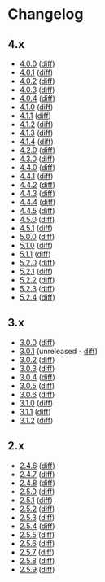 # Changelog

## 4.x

- [4.0.0](changes/4.0.0.md) ([diff](https://github.com/nuxeo/nuxeo-drive/compare/release-3.1.2...release-4.0.0))
- [4.0.1](changes/4.0.1.md) ([diff](https://github.com/nuxeo/nuxeo-drive/compare/release-4.0.0...release-4.0.1))
- [4.0.2](changes/4.0.2.md) ([diff](https://github.com/nuxeo/nuxeo-drive/compare/release-4.0.1...release-4.0.2))
- [4.0.3](changes/4.0.3.md) ([diff](https://github.com/nuxeo/nuxeo-drive/compare/release-4.0.2...release-4.0.3))
- [4.0.4](changes/4.0.4.md) ([diff](https://github.com/nuxeo/nuxeo-drive/compare/release-4.0.3...release-4.0.4))
- [4.1.0](changes/4.1.0.md) ([diff](https://github.com/nuxeo/nuxeo-drive/compare/release-4.0.4...release-4.1.0))
- [4.1.1](changes/4.1.1.md) ([diff](https://github.com/nuxeo/nuxeo-drive/compare/release-4.1.0...release-4.1.1))
- [4.1.2](changes/4.1.2.md) ([diff](https://github.com/nuxeo/nuxeo-drive/compare/release-4.1.1...release-4.1.2))
- [4.1.3](changes/4.1.3.md) ([diff](https://github.com/nuxeo/nuxeo-drive/compare/release-4.1.2...release-4.1.3))
- [4.1.4](changes/4.1.4.md) ([diff](https://github.com/nuxeo/nuxeo-drive/compare/release-4.1.3...release-4.1.4))
- [4.2.0](changes/4.2.0.md) ([diff](https://github.com/nuxeo/nuxeo-drive/compare/release-4.1.4...release-4.2.0))
- [4.3.0](changes/4.3.0.md) ([diff](https://github.com/nuxeo/nuxeo-drive/compare/release-4.2.0...release-4.3.0))
- [4.4.0](changes/4.4.0.md) ([diff](https://github.com/nuxeo/nuxeo-drive/compare/release-4.4.0...release-4.3.0))
- [4.4.1](changes/4.4.1.md) ([diff](https://github.com/nuxeo/nuxeo-drive/compare/release-4.4.0...release-4.4.1))
- [4.4.2](changes/4.4.2.md) ([diff](https://github.com/nuxeo/nuxeo-drive/compare/release-4.4.1...release-4.4.2))
- [4.4.3](changes/4.4.3.md) ([diff](https://github.com/nuxeo/nuxeo-drive/compare/release-4.4.2...release-4.4.3))
- [4.4.4](changes/4.4.4.md) ([diff](https://github.com/nuxeo/nuxeo-drive/compare/release-4.4.3...release-4.4.4))
- [4.4.5](changes/4.4.5.md) ([diff](https://github.com/nuxeo/nuxeo-drive/compare/release-4.4.4...release-4.4.5))
- [4.5.0](changes/4.5.0.md) ([diff](https://github.com/nuxeo/nuxeo-drive/compare/release-4.4.5...release-4.5.0))
- [4.5.1](changes/4.5.1.md) ([diff](https://github.com/nuxeo/nuxeo-drive/compare/release-4.5.0...release-4.5.1))
- [5.0.0](changes/5.0.0.md) ([diff](https://github.com/nuxeo/nuxeo-drive/compare/release-4.5.1...release-5.0.0))
- [5.1.0](changes/5.1.0.md) ([diff](https://github.com/nuxeo/nuxeo-drive/compare/release-5.0.0...release-5.1.0))
- [5.1.1](changes/5.1.1.md) ([diff](https://github.com/nuxeo/nuxeo-drive/compare/release-5.1.0...release-5.1.1))
- [5.2.0](changes/5.2.0.md) ([diff](https://github.com/nuxeo/nuxeo-drive/compare/release-5.1.1...release-5.2.0))
- [5.2.1](changes/5.2.1.md) ([diff](https://github.com/nuxeo/nuxeo-drive/compare/release-5.2.0...release-5.2.1))
- [5.2.2](changes/5.2.2.md) ([diff](https://github.com/nuxeo/nuxeo-drive/compare/release-5.2.1...release-5.2.2))
- [5.2.3](changes/5.2.3.md) ([diff](https://github.com/nuxeo/nuxeo-drive/compare/release-5.2.2...release-5.2.3))
- [5.2.4](changes/5.2.4.md) ([diff](https://github.com/nuxeo/nuxeo-drive/compare/release-5.2.3...master))

## 3.x

- [3.0.0](changes/3.0.0.md) ([diff](https://github.com/nuxeo/nuxeo-drive/compare/release-2.5.9...release-3.0.0))
- [3.0.1](changes/3.0.1.md) (unreleased - [diff](https://github.com/nuxeo/nuxeo-drive/compare/release-3.0.0...release-3.0.1))
- [3.0.2](changes/3.0.2.md) ([diff](https://github.com/nuxeo/nuxeo-drive/compare/release-3.0.1...release-3.0.2))
- [3.0.3](changes/3.0.3.md) ([diff](https://github.com/nuxeo/nuxeo-drive/compare/release-3.0.2...release-3.0.3))
- [3.0.4](changes/3.0.4.md) ([diff](https://github.com/nuxeo/nuxeo-drive/compare/release-3.0.3...release-3.0.4))
- [3.0.5](changes/3.0.5.md) ([diff](https://github.com/nuxeo/nuxeo-drive/compare/release-3.0.4...release-3.0.5))
- [3.0.6](changes/3.0.6.md) ([diff](https://github.com/nuxeo/nuxeo-drive/compare/release-3.0.5...release-3.0.6))
- [3.1.0](changes/3.1.0.md) ([diff](https://github.com/nuxeo/nuxeo-drive/compare/release-3.0.6...release-3.1.0))
- [3.1.1](changes/3.1.1.md) ([diff](https://github.com/nuxeo/nuxeo-drive/compare/release-3.1.0...release-3.1.1))
- [3.1.2](changes/3.1.2.md) ([diff](https://github.com/nuxeo/nuxeo-drive/compare/release-3.1.1...release-3.1.2))

## 2.x

- [2.4.6](changes/2.4.6.md) ([diff](https://github.com/nuxeo/nuxeo-drive/compare/release-2.4.6...release-2.1.1221))
- [2.4.7](changes/2.4.7.md) ([diff](https://github.com/nuxeo/nuxeo-drive/compare/release-2.4.6...release-2.4.7))
- [2.4.8](changes/2.4.8.md) ([diff](https://github.com/nuxeo/nuxeo-drive/compare/release-2.4.7...release-2.4.8))
- [2.5.0](changes/2.5.0.md) ([diff](https://github.com/nuxeo/nuxeo-drive/compare/release-2.4.8...release-2.5.0))
- [2.5.1](changes/2.5.1.md) ([diff](https://github.com/nuxeo/nuxeo-drive/compare/release-2.5.0...release-2.5.1))
- [2.5.2](changes/2.5.2.md) ([diff](https://github.com/nuxeo/nuxeo-drive/compare/release-2.5.1...release-2.5.2))
- [2.5.3](changes/2.5.3.md) ([diff](https://github.com/nuxeo/nuxeo-drive/compare/release-2.5.2...release-2.5.3))
- [2.5.4](changes/2.5.4.md) ([diff](https://github.com/nuxeo/nuxeo-drive/compare/release-2.5.3...release-2.5.4))
- [2.5.5](changes/2.5.5.md) ([diff](https://github.com/nuxeo/nuxeo-drive/compare/release-2.5.4...release-2.5.5))
- [2.5.6](changes/2.5.6.md) ([diff](https://github.com/nuxeo/nuxeo-drive/compare/release-2.5.5...release-2.5.6))
- [2.5.7](changes/2.5.7.md) ([diff](https://github.com/nuxeo/nuxeo-drive/compare/release-2.5.6...release-2.5.7))
- [2.5.8](changes/2.5.8.md) ([diff](https://github.com/nuxeo/nuxeo-drive/compare/release-2.5.7...release-2.5.8))
- [2.5.9](changes/2.5.9.md) ([diff](https://github.com/nuxeo/nuxeo-drive/compare/release-2.5.8...release-2.5.9))
